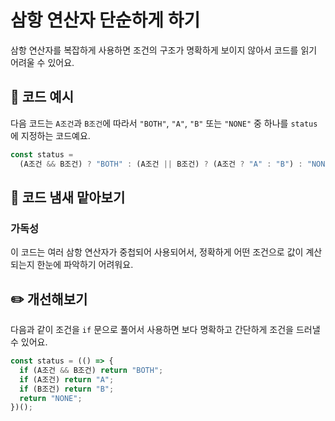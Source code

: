 # 삼항 연산자 단순하게 하기

<div style="margin-top: 16px">
<Badge type="info" text="가독성" />
</div>

삼항 연산자를 복잡하게 사용하면 조건의 구조가 명확하게 보이지 않아서 코드를 읽기 어려울 수 있어요.

## 📝 코드 예시

다음 코드는 `A조건`과 `B조건`에 따라서 `"BOTH"`, `"A"`, `"B"` 또는 `"NONE"` 중 하나를 `status`에 지정하는 코드예요.

```typescript
const status =
  (A조건 && B조건) ? "BOTH" : (A조건 || B조건) ? (A조건 ? "A" : "B") : "NONE";
```

## 👃 코드 냄새 맡아보기

### 가독성

이 코드는 여러 삼항 연산자가 중첩되어 사용되어서, 정확하게 어떤 조건으로 값이 계산되는지 한눈에 파악하기 어려워요.

## ✏️ 개선해보기

다음과 같이 조건을 `if` 문으로 풀어서 사용하면 보다 명확하고 간단하게 조건을 드러낼 수 있어요.

```typescript
const status = (() => {
  if (A조건 && B조건) return "BOTH";
  if (A조건) return "A";
  if (B조건) return "B";
  return "NONE";
})();
```
